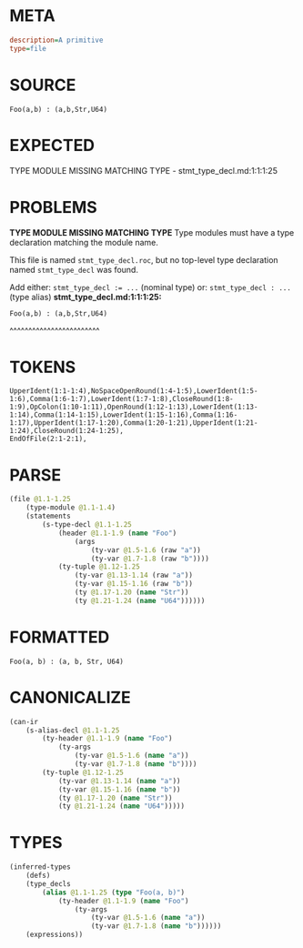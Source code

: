 # META
~~~ini
description=A primitive
type=file
~~~
# SOURCE
~~~roc
Foo(a,b) : (a,b,Str,U64)
~~~
# EXPECTED
TYPE MODULE MISSING MATCHING TYPE - stmt_type_decl.md:1:1:1:25
# PROBLEMS
**TYPE MODULE MISSING MATCHING TYPE**
Type modules must have a type declaration matching the module name.

This file is named `stmt_type_decl.roc`, but no top-level type declaration named `stmt_type_decl` was found.

Add either:
`stmt_type_decl := ...` (nominal type)
or:
`stmt_type_decl : ...` (type alias)
**stmt_type_decl.md:1:1:1:25:**
```roc
Foo(a,b) : (a,b,Str,U64)
```
^^^^^^^^^^^^^^^^^^^^^^^^


# TOKENS
~~~zig
UpperIdent(1:1-1:4),NoSpaceOpenRound(1:4-1:5),LowerIdent(1:5-1:6),Comma(1:6-1:7),LowerIdent(1:7-1:8),CloseRound(1:8-1:9),OpColon(1:10-1:11),OpenRound(1:12-1:13),LowerIdent(1:13-1:14),Comma(1:14-1:15),LowerIdent(1:15-1:16),Comma(1:16-1:17),UpperIdent(1:17-1:20),Comma(1:20-1:21),UpperIdent(1:21-1:24),CloseRound(1:24-1:25),
EndOfFile(2:1-2:1),
~~~
# PARSE
~~~clojure
(file @1.1-1.25
	(type-module @1.1-1.4)
	(statements
		(s-type-decl @1.1-1.25
			(header @1.1-1.9 (name "Foo")
				(args
					(ty-var @1.5-1.6 (raw "a"))
					(ty-var @1.7-1.8 (raw "b"))))
			(ty-tuple @1.12-1.25
				(ty-var @1.13-1.14 (raw "a"))
				(ty-var @1.15-1.16 (raw "b"))
				(ty @1.17-1.20 (name "Str"))
				(ty @1.21-1.24 (name "U64"))))))
~~~
# FORMATTED
~~~roc
Foo(a, b) : (a, b, Str, U64)
~~~
# CANONICALIZE
~~~clojure
(can-ir
	(s-alias-decl @1.1-1.25
		(ty-header @1.1-1.9 (name "Foo")
			(ty-args
				(ty-var @1.5-1.6 (name "a"))
				(ty-var @1.7-1.8 (name "b"))))
		(ty-tuple @1.12-1.25
			(ty-var @1.13-1.14 (name "a"))
			(ty-var @1.15-1.16 (name "b"))
			(ty @1.17-1.20 (name "Str"))
			(ty @1.21-1.24 (name "U64")))))
~~~
# TYPES
~~~clojure
(inferred-types
	(defs)
	(type_decls
		(alias @1.1-1.25 (type "Foo(a, b)")
			(ty-header @1.1-1.9 (name "Foo")
				(ty-args
					(ty-var @1.5-1.6 (name "a"))
					(ty-var @1.7-1.8 (name "b"))))))
	(expressions))
~~~
